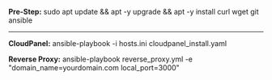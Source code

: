 **Pre-Step:** sudo apt update && apt -y upgrade && apt -y install curl wget git ansible

____________________________________________________________________________________________
**CloudPanel:** ansible-playbook -i hosts.ini cloudpanel_install.yaml

**Reverse Proxy:** ansible-playbook reverse_proxy.yml -e "domain_name=yourdomain.com local_port=3000"

